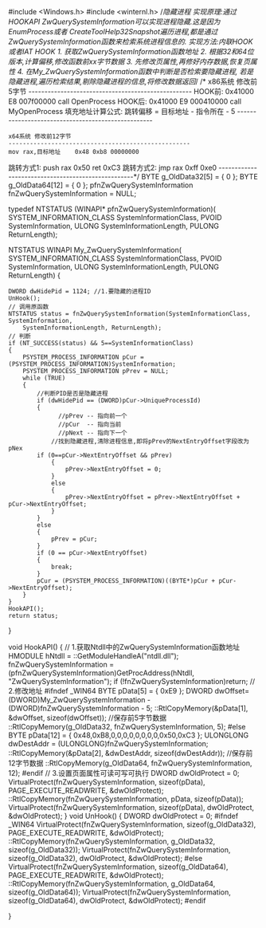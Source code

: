 #include <Windows.h>
#include <winternl.h>
/*隐藏进程
实现原理:通过HOOKAPI ZwQuerySystemInformation可以实现进程隐藏.这是因为EnumProcess或者
CreateToolHelp32Snapshot遍历进程,都是通过ZwQuerySystemInformation函数来检索系统进程信息的.
	实现方法:内联HOOK或者IAT HOOK
	1. 获取ZwQuerySystemInformation函数地址
	2. 根据32和64位版本,计算偏移,修改函数前xx字节数据
	3. 先修改页属性,再修好内存数据,恢复页属性
	4. 在My_ZwQuerySystemInformation函数中判断是否检索要隐藏进程,
若是隐藏进程,遍历检索结果,剔除隐藏进程的信息,将修改数据返回*/
/*
	x86系统	修改前5字节
	---------------------------------------------------
	HOOK前:	0x41000  E8 007f00000  call OpenProcess
	HOOK后: 0x41000  E9 000410000  call MyOpenProcess
	填充地址计算公式: 跳转偏移 = 目标地址 - 指令所在 - 5
	---------------------------------------------------

	x64系统 修改前12字节
	---------------------------------------------------
	mov rax,目标地址	0x48 0xb8 00000000
跳转方式1:	push rax	0x50
		   ret		   0xC3
跳转方式2:  jmp rax		0xff  0xe0
	---------------------------------------------------*/
BYTE g_OldData32[5] = { 0 };
BYTE g_OldData64[12] = { 0 };
pfnZwQuerySystemInformation fnZwQuerySystemInformation = NULL;

typedef NTSTATUS (WINAPI* pfnZwQuerySystemInformation)(
	SYSTEM_INFORMATION_CLASS SystemInformationClass,
	PVOID SystemInformation,
	ULONG SystemInformationLength,
	PULONG ReturnLength);

NTSTATUS WINAPI My_ZwQuerySystemInformation(
	SYSTEM_INFORMATION_CLASS SystemInformationClass,
	PVOID SystemInformation,
	ULONG SystemInformationLength,
	PULONG ReturnLength)
{

	DWORD dwHidePid = 1124;	//1.要隐藏的进程ID
	UnHook();
	// 调用原函数
	NTSTATUS status = fnZwQuerySystemInformation(SystemInformationClass, SystemInformation,
		SystemInformationLength, ReturnLength);
	// 判断
	if (NT_SUCCESS(status) && 5==SystemInformationClass)
	{
		PSYSTEM_PROCESS_INFORMATION pCur = (PSYSTEM_PROCESS_INFORMATION)SystemInformation;
		PSYSTEM_PROCESS_INFORMATION pPrev = NULL;
		while (TRUE)
		{			
			//判断PID是否是隐藏进程
			if (dwHidePid == (DWORD)pCur->UniqueProcessId)
			{
                  //pPrev -- 指向前一个
                  //pCur  -- 指向当前
                  //pNext -- 指向下一个
				//找到隐藏进程,清除进程信息,即将pPrev的NextEntryOffset字段改为pNex
        	if (0==pCur->NextEntryOffset && pPrev)
				{
					pPrev->NextEntryOffset = 0;
				}
				else
				{
					pPrev->NextEntryOffset = pPrev->NextEntryOffset + pCur->NextEntryOffset;
				}
			}
			else
			{
				pPrev = pCur;
			}
			if (0 == pCur->NextEntryOffset)
			{
				break;
			}
			pCur = (PSYSTEM_PROCESS_INFORMATION)((BYTE*)pCur + pCur->NextEntryOffset);
		}
	}
	HookAPI();
	return status;
}

void HookAPI()
{
	// 1.获取Ntdll中的ZwQuerySystemInformation函数地址
	HMODULE hNtdll = ::GetModuleHandleA("ntdll.dll");
	fnZwQuerySystemInformation = \
		(pfnZwQuerySystemInformation)GetProcAddress(hNtdll, "ZwQuerySystemInformation");
	if (!fnZwQuerySystemInformation)return;
	// 2.修改地址
#ifndef _WIN64
	BYTE pData[5] = { 0xE9 };
	DWORD dwOffset= (DWORD)My_ZwQuerySystemInformation - (DWORD)fnZwQuerySystemInformation - 5;
	::RtlCopyMemory(&pData[1], &dwOffset, sizeof(dwOffset));
	//保存前5字节数据
	::RtlCopyMemory(g_OldData32, fnZwQuerySystemInformation, 5);
#else
	BYTE pData[12] = { 0x48,0xB8,0,0,0,0,0,0,0,0,0x50,0xC3 };
	ULONGLONG dwDestAddr = (ULONGLONG)fnZwQuerySystemInformation;
	::RtlCopyMemory(&pData[2], &dwDestAddr, sizeof(dwDestAddr));
	//保存前12字节数据
	::RtlCopyMemory(g_OldData64, fnZwQuerySystemInformation, 12);
#endif
	// 3.设置页面属性可读可写可执行
	DWORD dwOldProtect = 0;
	VirtualProtect(fnZwQuerySystemInformation, sizeof(pData), PAGE_EXECUTE_READWRITE, 
		&dwOldProtect);
	::RtlCopyMemory(fnZwQuerySystemInformation, pData, sizeof(pData));
	VirtualProtect(fnZwQuerySystemInformation, sizeof(pData), dwOldProtect,
		&dwOldProtect);
}
void UnHook()
{
	DWORD dwOldProtect = 0;
#ifndef _WIN64
	VirtualProtect(fnZwQuerySystemInformation, sizeof(g_OldData32), PAGE_EXECUTE_READWRITE,
		&dwOldProtect);
	::RtlCopyMemory(fnZwQuerySystemInformation, g_OldData32, sizeof(g_OldData32));
	VirtualProtect(fnZwQuerySystemInformation, sizeof(g_OldData32), dwOldProtect,
		&dwOldProtect);
#else
	VirtualProtect(fnZwQuerySystemInformation, sizeof(g_OldData64), PAGE_EXECUTE_READWRITE,
		&dwOldProtect);
	::RtlCopyMemory(fnZwQuerySystemInformation, g_OldData64, sizeof(g_OldData64));
	VirtualProtect(fnZwQuerySystemInformation, sizeof(g_OldData64), dwOldProtect,
		&dwOldProtect);
#endif
	
}

